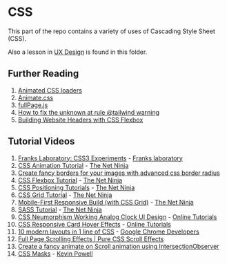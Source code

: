 # CSS

This part of the repo contains a variety of uses of Cascading Style Sheet (CSS).

Also a lesson in [UX Design](./DESIGN.md) is found in this folder.

## Further Reading

1. [Animated CSS loaders](https://dev.to/j3nnning/animated-css-loaders-2km4)
2. [Animate.css](https://animate.style/)
3. [fullPage.js](https://alvarotrigo.com/fullPage/)
4. [How to fix the unknown at rule @tailwind warning](https://byby.dev/at-rule-tailwind)
5. [Building Website Headers with CSS Flexbox](https://ishadeed.com/article/website-headers-flexbox/)

## Tutorial Videos

1. [Franks Laboratory: CSS3 Experiments](https://www.youtube.com/playlist?list=PLYElE_rzEw_t2O2DvfopIoq-diTgefVzV) - [Franks laboratory](https://www.youtube.com/@Frankslaboratory)
2. [CSS Animation Tutorial](https://www.youtube.com/playlist?list=PL4cUxeGkcC9iGYgmEd2dm3zAKzyCGDtM5) - [The Net Ninja](https://www.youtube.com/c/TheNetNinja)
3. [Create fancy borders for your images with advanced css border radius](https://youtu.be/XA7ZGWY2kOY)
4. [CSS Flexbox Tutorial](https://www.youtube.com/playlist?list=PL4cUxeGkcC9i3FXJSUfmsNOx8E7u6UuhG) - [The Net Ninja](https://www.youtube.com/c/TheNetNinja)
5. [CSS Positioning Tutorials](https://www.youtube.com/playlist?list=PL4cUxeGkcC9hudKGi5o5UiWuTAGbxiLTh) - [The Net Ninja](https://www.youtube.com/c/TheNetNinja)
6. [CSS Grid Tutorial](https://www.youtube.com/playlist?list=PL4cUxeGkcC9itC4TxYMzFCfveyutyPOCY) - [The Net Ninja](https://www.youtube.com/c/TheNetNinja)
7. [Mobile-First Responsive Build (with CSS Grid)](https://www.youtube.com/playlist?list=PL4cUxeGkcC9hH1tAjyUPZPjbj-7s200a4) - [The Net Ninja](https://www.youtube.com/c/TheNetNinja)
8. [SASS Tutorial](https://www.youtube.com/playlist?list=PL4cUxeGkcC9iEwigam3gTjU_7IA3W2WZA) - [The Net Ninja](https://www.youtube.com/c/TheNetNinja)
9. [CSS Neumorphism Working Analog Clock UI Design](https://youtu.be/weZFfrjF-k4) - [Online Tutorials](https://www.youtube.com/c/OnlineTutorials4Designers/)
10. [CSS Responsive Card Hover Effects](https://youtu.be/VKcbZGW1woc) - [Online Tutorials](https://www.youtube.com/c/OnlineTutorials4Designers/)
11. [10 modern layouts in 1 line of CSS](https://youtu.be/qm0IfG1GyZU) - [Google Chrome Developers](https://www.youtube.com/channel/UCnUYZLuoy1rq1aVMwx4aTzw)
12. [Full Page Scrolling Effects | Pure CSS Scroll Effects](https://youtu.be/vHr3Li0-SP0)
13. [Create a fancy animate on Scroll animation using IntersectionObserver](https://youtu.be/kJyuyNgtiOc)
14. [CSS Masks](https://youtube.com/playlist?list=PL4-IK0AVhVjPwzAHB5ekhsKXxIlbbRVYY&si=7dc2DgLzjWMG2TWW) - [Kevin Powell](https://www.youtube.com/@KevinPowell)
